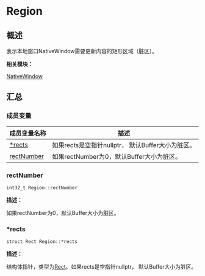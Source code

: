 # Region


## 概述

表示本地窗口NativeWindow需要更新内容的矩形区域（脏区）。

**相关模块：**

[NativeWindow](_native_window.md)


## 汇总


### 成员变量

  | 成员变量名称 | 描述 | 
| -------- | -------- |
| [*rects](#\*rects) | 如果rects是空指针nullptr， 默认Buffer大小为脏区。 | 
| [rectNumber](#rectnumber) | 如果rectNumber为0，默认Buffer大小为脏区。 | 


### rectNumber

  
```
int32_t Region::rectNumber
```

**描述：**

如果rectNumber为0，默认Buffer大小为脏区。


### \*rects

  
```
struct Rect Region::*rects
```

**描述：**

结构体指针，类型为[Rect](_rect.md)。如果rects是空指针nullptr， 默认Buffer大小为脏区。
